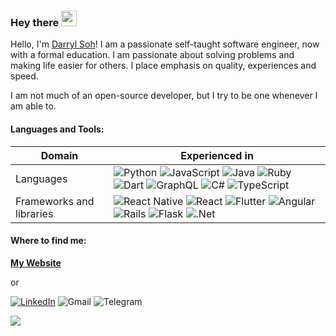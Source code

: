 ### Hey there <img src="https://media.giphy.com/media/hvRJCLFzcasrR4ia7z/giphy.gif" width="25px">

Hello, I'm [Darryl Soh](https://darrylssy.com/)! I am a passionate self-taught software engineer, now with a formal education. I am passionate about solving problems and making life easier for others. I place emphasis on quality, experiences and speed.

I am not much of an open-source developer, but I try to be one whenever I am able to. 


#### **Languages and Tools:**  

| Domain                   | Experienced in                                               |
| ------------------------ | ------------------------------------------------------------ |
| Languages                | <img alt="Python" src="https://img.shields.io/badge/python-%2314354C.svg?style=for-the-badge&logo=python&logoColor=white"/>  <img alt="JavaScript" src="https://img.shields.io/badge/javascript-%23323330.svg?style=for-the-badge&logo=javascript&logoColor=%23F7DF1E"/>  <img alt="Java" src="https://img.shields.io/badge/java-%23ED8B00.svg?style=for-the-badge&logo=java&logoColor=white"/>  <img alt="Ruby" src="https://img.shields.io/badge/ruby-%23CC342D.svg?style=for-the-badge&logo=ruby&logoColor=white"/>  <img alt="Dart" src="https://img.shields.io/badge/dart-%230175C2.svg?style=for-the-badge&logo=dart&logoColor=white"/>  <img alt="GraphQL" src="https://img.shields.io/badge/-GraphQL-E10098?style=for-the-badge&logo=graphql"/>  <img alt="C#" src="https://img.shields.io/badge/c%23-%23239120.svg?style=for-the-badge&logo=c-sharp&logoColor=white"/>  <img alt="TypeScript" src="https://img.shields.io/badge/typescript-%23007ACC.svg?style=for-the-badge&logo=typescript&logoColor=white"/> |
| Frameworks and libraries | <img alt="React Native" src="https://img.shields.io/badge/react_native-%2320232a.svg?style=for-the-badge&logo=react&logoColor=%2361DAFB"/>  <img alt="React" src="https://img.shields.io/badge/react-%2320232a.svg?style=for-the-badge&logo=react&logoColor=%2361DAFB"/>  <img alt="Flutter" src="https://img.shields.io/badge/Flutter-%2302569B.svg?style=for-the-badge&logo=Flutter&logoColor=white" />  <img alt="Angular" src="https://img.shields.io/badge/angular-%23DD0031.svg?style=for-the-badge&logo=angular&logoColor=white"/>  <img alt="Rails" src="https://img.shields.io/badge/rails-%23CC0000.svg?style=for-the-badge&logo=ruby-on-rails&logoColor=white"/>  <img alt="Flask" src="https://img.shields.io/badge/flask-%23000.svg?style=for-the-badge&logo=flask&logoColor=white"/>  <img alt=".Net" src="https://img.shields.io/badge/.NET-5C2D91?style=for-the-badge&logo=.net&logoColor=white"/> |

#### **Where to find me:**

[**My Website**](https://darrylssy.com/)

or

[<img alt="LinkedIn" src="https://img.shields.io/badge/linkedin-%230077B5.svg?style=for-the-badge&logo=linkedin&logoColor=white"/>](https://www.linkedin.com/in/darrylssy/)  <img alt="Gmail" src="https://img.shields.io/badge/Gmail-D14836?style=for-the-badge&logo=gmail&logoColor=white" />  <img alt="Telegram" src="https://img.shields.io/badge/Telegram-2CA5E0?style=for-the-badge&logo=telegram&logoColor=white" />



![](https://visitor-badge.glitch.me/badge?page_id=darrylssy.darrylssy)

